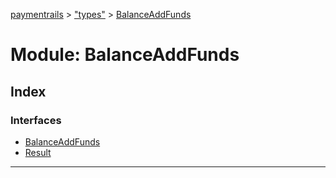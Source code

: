[paymentrails](../README.md) > ["types"](../modules/_types_.md) > [BalanceAddFunds](../modules/_types_.balanceaddfunds.md)



# Module: BalanceAddFunds

## Index

### Interfaces

* [BalanceAddFunds](../interfaces/_types_.balanceaddfunds.balanceaddfunds.md)
* [Result](../interfaces/_types_.balanceaddfunds.result.md)



---
